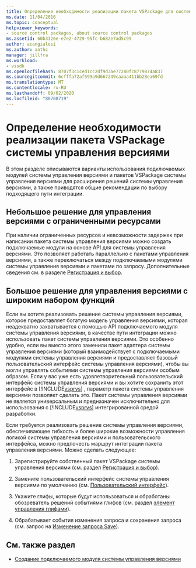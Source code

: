 ```yaml
---
title: Определение необходимости реализации пакета VSPackage для системы управления версиями | Документация Майкрософт
ms.date: 11/04/2016
ms.topic: conceptual
helpviewer_keywords:
- source control packages, about source control packages
ms.assetid: 60b3326e-e7e2-4729-95fc-b682e7ad5c99
author: acangialosi
ms.author: anthc
manager: jillfra
ms.workload:
- vssdk
ms.openlocfilehash: 8707f3c1ced1cc2df9d3ae77280fc8779874a837
ms.sourcegitcommit: 6cfffa72af599a9d667249caaaa411bb28ea69fd
ms.translationtype: MT
ms.contentlocale: ru-RU
ms.lasthandoff: 09/02/2020
ms.locfileid: "80708719"
---
```

# <a name="determine-whether-to-implement-a-source-control-vspackage"></a>Определение необходимости реализации пакета VSPackage системы управления версиями
В этом разделе описываются варианты использования подключаемых модулей системы управления версиями и пакетов VSPackage системы управления версиями для расширения решений системы управления версиями, а также приводятся общие рекомендации по выбору подходящего пути интеграции.

## <a name="small-source-control-solution-with-limited-resources"></a>Небольшое решение для управления версиями с ограниченными ресурсами
 При наличии ограниченных ресурсов и невозможности задержек при написании пакета системы управления версиями можно создать подключаемые модули на основе API для системы управления версиями. Это позволяет работать параллельно с пакетами управления версиями, а также переключаться между подключаемыми модулями системы управления версиями и пакетами по запросу. Дополнительные сведения см. в разделе [Регистрация и выбор](../../extensibility/internals/registration-and-selection-source-control-vspackage.md).

## <a name="large-source-control-solution-with-a-rich-feature-set"></a>Большое решение для управления версиями с широким набором функций
 Если вы хотите реализовать решение системы управления версиями, которое предоставляет богатую модель управления версиями, которая неадекватно захватывается с помощью API подключаемого модуля системы управления версиями, в качестве пути интеграции можно использовать пакет системы управления версиями. Это особенно удобно, если вы вместо этого заменили пакет адаптера системы управления версиями (который взаимодействует с подключаемыми модулями системы управления версиями и предоставляет базовый пользовательский интерфейс системы управления версиями), чтобы вы могли управлять событиями системы управления версиями особым образом. Если у вас уже есть удовлетворительный пользовательский интерфейс системы управления версиями и вы хотите сохранить этот интерфейс в [!INCLUDE[vsprvs](../../code-quality/includes/vsprvs_md.md)] , параметр пакета системы управления версиями позволяет сделать это. Пакет системы управления версиями не является универсальным и предназначен исключительно для использования с [!INCLUDE[vsprvs](../../code-quality/includes/vsprvs_md.md)] интегрированной средой разработки.

 Если требуется реализовать решение системы управления версиями, обеспечивающее гибкость и более широкие возможности управления логикой системы управления версиями и пользовательского интерфейса, можно предпочесть маршрут интеграции пакета управления версиями. Можно сделать следующее:

1. Зарегистрируйте собственный пакет VSPackage системы управления версиями (см. раздел [Регистрация и выбор](../../extensibility/internals/registration-and-selection-source-control-vspackage.md)).

2. Замените пользовательский интерфейс системы управления версиями по умолчанию (см. [Пользовательский интерфейс](../../extensibility/internals/custom-user-interface-source-control-vspackage.md)).

3. Укажите глифы, которые будут использоваться и обработаны обозреватель решений событиями глифов (см. раздел [элемент управления глифами](../../extensibility/internals/glyph-control-source-control-vspackage.md)).

4. Обрабатывает события изменения запроса и сохранения запроса (см. запрос на [Изменение запроса Save](../../extensibility/internals/query-edit-query-save-source-control-vspackage.md)).

## <a name="see-also"></a>См. также раздел
- [Создание подключаемого модуля системы управления версиями](../../extensibility/internals/creating-a-source-control-plug-in.md)
